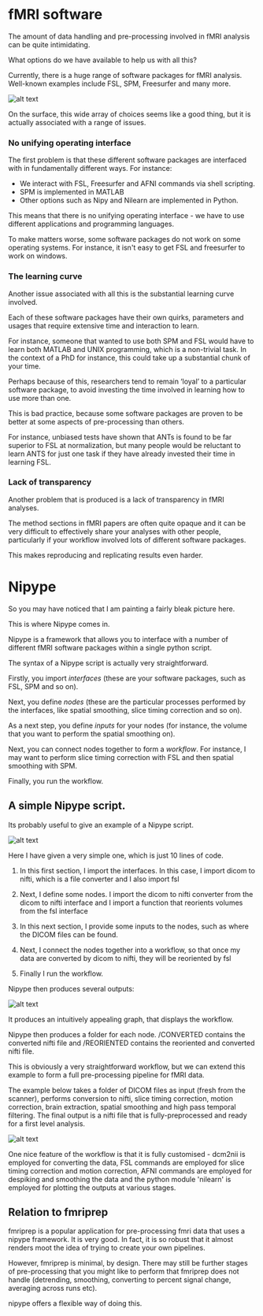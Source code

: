 # fMRI software
The amount of data handling and pre-processing involved in fMRI analysis can be quite intimidating.

What options do we have available to help us with all this?

Currently, there is a huge range of software packages for fMRI analysis. Well-known examples include FSL, SPM, Freesurfer and many more.

![alt text](https://i.imgbox.com/FOp1JK5t.png "Title")

On the surface, this wide array of choices seems like a good thing, but it is actually associated with a range of issues.

### No unifying operating interface

The first problem is that these different software packages are interfaced with in fundamentally different ways. For instance:

* We interact with FSL, Freesurfer and AFNI commands via shell scripting.
* SPM is implemented in MATLAB
* Other options such as Nipy and Nilearn are implemented in Python.

This means that there is no unifying operating interface - we have to use different applications and programming languages.

To make matters worse, some software packages do not work on some operating systems. For instance, it isn't easy to get FSL and freesurfer to work on windows.

### The learning curve

Another issue associated with all this is the substantial learning curve involved.

Each of these software packages have their own quirks, parameters and usages that require extensive time and interaction to learn.

For instance, someone that wanted to use both SPM and FSL would have to learn both MATLAB and UNIX programming, which is a non-trivial task. In the context of a PhD for instance, this could take up a substantial chunk of your time. 

Perhaps because of this, researchers tend to remain ‘loyal’ to a particular software package, to avoid investing the time involved in learning how to use more than one.

This is bad practice, because some software packages are proven to be better at some aspects of pre-processing than others.

For instance, unbiased tests have shown that ANTs is found to be far superior to FSL at normalization, but many people would be reluctant to learn ANTS for just one task if they have already invested their time in learning FSL.

### Lack of transparency

Another problem that is produced is a lack of transparency in fMRI analyses.

The method sections in fMRI papers are often quite opaque and it can be very difficult to effectively share your analyses with other people, particularly if your workflow involved lots of different software packages.

This makes reproducing and replicating results even harder. 

# Nipype 

So you may have noticed that I am painting a fairly bleak picture here.

This is where Nipype comes in.

Nipype is a framework that allows you to interface with a number of different fMRI software packages within a single python script. 

The syntax of a Nipype script is actually very straightforward.  

Firstly, you import *interfaces* (these are your software packages, such as FSL, SPM and so on).

Next, you define *nodes* (these are the particular processes performed by the interfaces, like spatial smoothing, slice timing correction and so on).

As a next step, you define *inputs* for your nodes (for instance, the volume that you want to perform the spatial smoothing on).

Next, you can connect nodes together to form a *workflow*. For instance, I may want to perform slice timing correction with FSL and then spatial smoothing with SPM.

Finally, you run the workflow.

## A simple Nipype script.

Its probably useful to give an example of a Nipype script. 

![alt text](https://i.imgbox.com/baD5T4K1.png "Title")

Here I have given a very simple one, which is just 10 lines of code.

1. In this first section, I import the interfaces. In this case, I import dicom to nifti, which is a file converter and I also import fsl

2. Next, I define some nodes. I import the dicom to nifti converter from the dicom to nifti interface and I import a function that reorients volumes from the fsl interface

3. In this next section, I provide some inputs to the nodes, such as where the DICOM files can be found.

4. Next, I connect the nodes together into a workflow, so that once my data are converted by dicom to nifti, they will be reoriented by fsl

5. Finally I run the workflow.

Nipype then produces several outputs:

![alt text](https://i.imgbox.com/IrZkdgNV.png "Title")

It produces an intuitively appealing graph, that displays the workflow.

Nipype then produces a folder for each node. /CONVERTED contains the converted nifti file and /REORIENTED contains the reoriented and converted nifti file.

This is obviously a very straightforward workflow, but we can extend this example to form a full pre-processing pipeline for fMRI data. 

The example below takes a folder of DICOM files as input (fresh from the scanner), performs conversion to nifti, slice timing correction, motion correction, brain extraction, spatial smoothing and high pass temporal filtering. The final output is a nifti file that is fully-preprocessed and ready for a first level analysis. 

![alt text](https://i.imgbox.com/XRj6zpoZ.png "Title")

One nice feature of the workflow is that it is fully customised - dcm2nii is employed for converting the data, FSL commands are employed for slice timing correction and motion correction, AFNI commands are employed for despiking and smoothing the data and the python module 'nilearn' is employed for plotting the outputs at various stages. 


## Relation to fmriprep

fmriprep is a popular application for pre-processing fmri data that uses a nipype framework. It is very good. In fact, it is so robust that it almost renders moot the idea of trying to create your own pipelines.

However, fmriprep is minimal, by design. There may still be further stages of pre-processing that you might like to perform that fmriprep does not handle (detrending, smoothing, converting to percent signal change, averaging across runs etc). 

nipype offers a flexible way of doing this. 


